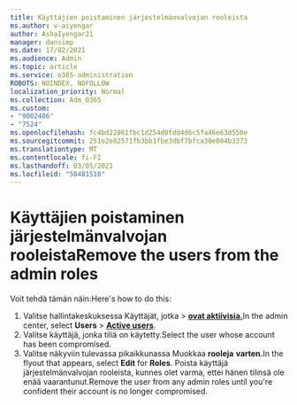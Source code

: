 ```yaml
---
title: Käyttäjien poistaminen järjestelmänvalvojan rooleista
ms.author: v-aiyengar
author: AshaIyengar21
manager: dansimp
ms.date: 17/02/2021
ms.audience: Admin
ms.topic: article
ms.service: o365-administration
ROBOTS: NOINDEX, NOFOLLOW
localization_priority: Normal
ms.collection: Adm_O365
ms.custom:
- "9002486"
- "7524"
ms.openlocfilehash: fc4bd22861fbc1d254d0fdd4d6c5fa46e63d550e
ms.sourcegitcommit: 251e2e82571fb3bb1fbe3dbf7bfca30e004b3373
ms.translationtype: MT
ms.contentlocale: fi-FI
ms.lasthandoff: 03/05/2021
ms.locfileid: "50481510"
---
```

# <a name="remove-the-users-from-the-admin-roles"></a><span data-ttu-id="e2e2a-102">Käyttäjien poistaminen järjestelmänvalvojan rooleista</span><span class="sxs-lookup"><span data-stu-id="e2e2a-102">Remove the users from the admin roles</span></span>

<span data-ttu-id="e2e2a-103">Voit tehdä tämän näin:</span><span class="sxs-lookup"><span data-stu-id="e2e2a-103">Here's how to do this:</span></span>

1. <span data-ttu-id="e2e2a-104">Valitse hallintakeskuksessa Käyttäjät, jotka   >  [**ovat aktiivisia.**](https://go.microsoft.com/fwlink/p/?linkid=834822)</span><span class="sxs-lookup"><span data-stu-id="e2e2a-104">In the admin center, select **Users** > [**Active users**](https://go.microsoft.com/fwlink/p/?linkid=834822).</span></span>
1. <span data-ttu-id="e2e2a-105">Valitse käyttäjä, jonka tiliä on käytetty.</span><span class="sxs-lookup"><span data-stu-id="e2e2a-105">Select the user whose account has been compromised.</span></span>
1. <span data-ttu-id="e2e2a-106">Valitse näkyviin tulevassa pikaikkunassa Muokkaa **rooleja** **varten.**</span><span class="sxs-lookup"><span data-stu-id="e2e2a-106">In the flyout that appears, select **Edit** for **Roles**.</span></span> <span data-ttu-id="e2e2a-107">Poista käyttäjä järjestelmänvalvojan rooleista, kunnes olet varma, ettei hänen tilinsä ole enää vaarantunut.</span><span class="sxs-lookup"><span data-stu-id="e2e2a-107">Remove the user from any admin roles until you're confident their account is no longer compromised.</span></span>

